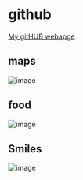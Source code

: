 # github

[My gitHUB webapge](https://github.com/evan7352)

## maps

![image](https://github.com/user-attachments/assets/59fac7a7-d5f8-4008-a7a2-3c7852195b64)


## food

![image](https://github.com/user-attachments/assets/c52191d6-2f53-4652-8c74-cee009dd844e)


## Smiles

![image](https://github.com/user-attachments/assets/25fea93b-18a0-447d-bc14-e2eb944cda29)

